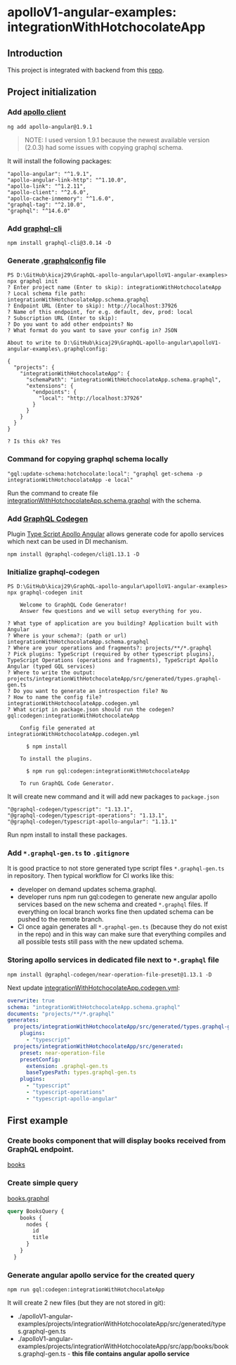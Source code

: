 # apolloV1-angular-examples: integrationWithHotchocolateApp

## Introduction
This project is integrated with backend from this [repo](https://github.com/kicaj29/GraphQL-hotchocolate).

## Project initialization

### Add [apollo client](https://www.apollographql.com/docs/angular/basics/setup/)
```
ng add apollo-angular@1.9.1
```

>NOTE: I used version 1.9.1 because the newest available version (2.0.3) had some issues with copying graphql schema.

It will install the following packages:
```
"apollo-angular": "^1.9.1",
"apollo-angular-link-http": "^1.10.0",
"apollo-link": "^1.2.11",
"apollo-client": "^2.6.0",
"apollo-cache-inmemory": "^1.6.0",
"graphql-tag": "^2.10.0",
"graphql": "^14.6.0"
```

### Add [graphql-cli](https://github.com/Urigo/graphql-cli/tree/v3.0.14)
```
npm install graphql-cli@3.0.14 -D
```

### Generate [.graphqlconfig](./.graphqlconfig) file
```
PS D:\GitHub\kicaj29\GraphQL-apollo-angular\apolloV1-angular-examples> npx graphql init
? Enter project name (Enter to skip): integrationWithHotchocolateApp
? Local schema file path: integrationWithHotchocolateApp.schema.graphql
? Endpoint URL (Enter to skip): http://localhost:37926
? Name of this endpoint, for e.g. default, dev, prod: local
? Subscription URL (Enter to skip):
? Do you want to add other endpoints? No
? What format do you want to save your config in? JSON

About to write to D:\GitHub\kicaj29\GraphQL-apollo-angular\apolloV1-angular-examples\.graphqlconfig:

{
  "projects": {
    "integrationWithHotchocolateApp": {
      "schemaPath": "integrationWithHotchocolateApp.schema.graphql",
      "extensions": {
        "endpoints": {
          "local": "http://localhost:37926"
        }
      }
    }
  }
}

? Is this ok? Yes
```

### Command for copying graphql schema locally
```
"gql:update-schema:hotchocolate:local": "graphql get-schema -p integrationWithHotchocolateApp -e local"
```
Run the command to create file [integrationWithHotchocolateApp.schema.graphql](./apolloV1-angular-examples/integrationWithHotchocolateApp.schema.graphql) with the schema.


### Add [GraphQL Codegen](https://graphql-code-generator.com/)
Plugin [Type Script Apollo Angular](https://graphql-code-generator.com/docs/plugins/typescript-apollo-angular) allows generate code for apollo services which next can be used in DI mechanism.
```
npm install @graphql-codegen/cli@1.13.1 -D
```

### Initialize graphql-codegen
```
PS D:\GitHub\kicaj29\GraphQL-apollo-angular\apolloV1-angular-examples> npx graphql-codegen init

    Welcome to GraphQL Code Generator!
    Answer few questions and we will setup everything for you.

? What type of application are you building? Application built with Angular
? Where is your schema?: (path or url) integrationWithHotchocolateApp.schema.graphql
? Where are your operations and fragments?: projects/**/*.graphql
? Pick plugins: TypeScript (required by other typescript plugins), TypeScript Operations (operations and fragments), TypeScript Apollo Angular (typed GQL services)
? Where to write the output: projects/integrationWithHotchocolateApp/src/generated/types.graphql-gen.ts
? Do you want to generate an introspection file? No
? How to name the config file? integrationWithHotchocolateApp.codegen.yml
? What script in package.json should run the codegen? gql:codegen:integrationWithHotchocolateApp

    Config file generated at integrationWithHotchocolateApp.codegen.yml

      $ npm install

    To install the plugins.

      $ npm run gql:codegen:integrationWithHotchocolateApp

    To run GraphQL Code Generator.
```

It will create new command and it will add new packages to ```package.json```
```
"@graphql-codegen/typescript": "1.13.1",
"@graphql-codegen/typescript-operations": "1.13.1",
"@graphql-codegen/typescript-apollo-angular": "1.13.1"
```
Run npm install to install these packages.

### Add ```*.graphql-gen.ts``` to ```.gitignore```

It is good practice to not store generated type script files ```*.graphql-gen.ts``` in repository. Then typical workflow for CI works like this:

* developer on demand updates schema.graphql.
* developer runs npm run gql:codegen to generate new angular apollo services based on the new schema and created ```*.graphql``` files. If everything on local branch works fine then updated schema can be pushed to the remote branch.
* CI once again generates all ```*.graphql-gen.ts``` (because they do not exist in the repo) and in this way can make sure that everything compiles and all possible tests still pass with the new updated schema.

### Storing apollo services in dedicated file next to ```*.graphql``` file
```
npm install @graphql-codegen/near-operation-file-preset@1.13.1 -D
```

Next update [integrationWithHotchocolateApp.codegen.yml](./apolloV1-angular-examples/integrationWithHotchocolateApp.codegen.yml):

```yml
overwrite: true
schema: "integrationWithHotchocolateApp.schema.graphql"
documents: "projects/**/*.graphql"
generates:
  projects/integrationWithHotchocolateApp/src/generated/types.graphql-gen.ts:
    plugins:
      - "typescript"
  projects/integrationWithHotchocolateApp/src/generated:
    preset: near-operation-file
    presetConfig:
      extension: .graphql-gen.ts
      baseTypesPath: types.graphql-gen.ts
    plugins:
      - "typescript"
      - "typescript-operations"
      - "typescript-apollo-angular"
```

## First example

### Create books component that will display books received from GraphQL endpoint.

[books](./apolloV1-angular-examples/projects/integrationWithHotchocolateApp/src/app/books/books.component.ts)

### Create simple query

[books.graphql](./apolloV1-angular-examples/projects/integrationWithHotchocolateApp/src/app/books/books.graphql)

```graphql
query BooksQuery {
    books {
      nodes {
        id
        title
      }
    }
  }
```

### Generate angular apollo service for the created query
```
npm run gql:codegen:integrationWithHotchocolateApp
```

It will create 2 new files (but they are not stored in git):
* ./apolloV1-angular-examples/projects/integrationWithHotchocolateApp/src/generated/types.graphql-gen.ts
* ./apolloV1-angular-examples/projects/integrationWithHotchocolateApp/src/app/books/books.graphql-gen.ts - **this file contains angular apollo service**